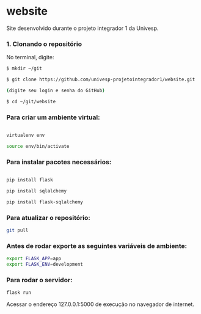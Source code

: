# website
Site desenvolvido durante o projeto integrador 1 da Univesp.

### 1. Clonando o repositório

No terminal, digite:
  ```bash 
  $ mkdir ~/git

  $ git clone https://github.com/univesp-projetointegrador1/website.git

  (digite seu login e senha do GitHub)

  $ cd ~/git/website
  ```

### Para criar um ambiente virtual:
  ```bash 
  
  virtualenv env

  source env/bin/activate
  ```

### Para instalar pacotes necessários:
  ```bash 
  
  pip install flask

  pip install sqlalchemy

  pip install flask-sqlalchemy
  ```

### Para atualizar o repositório:
  ```bash 
  git pull
  ```

### Antes de rodar exporte as seguintes variáveis de ambiente:
  ```bash
  export FLASK_APP=app
  export FLASK_ENV=development
  ```
### Para rodar o servidor:
  ```bash
  flask run
  ```
 Acessar o endereço 127.0.0.1:5000 de execução no navegador de internet.
 
 
